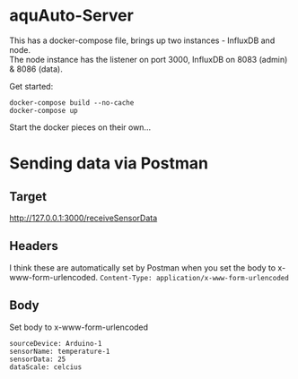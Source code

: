 # aquAuto-Server
This has a docker-compose file, brings up two instances - InfluxDB and node.  
The node instance has the listener on port 3000, InfluxDB on 8083 (admin) & 8086 (data).

Get started:
```
docker-compose build --no-cache
docker-compose up
```

Start the docker pieces on their own...

# Sending data via Postman #
## Target ##
http://127.0.0.1:3000/receiveSensorData

## Headers ##
I think these are automatically set by Postman when you set the body to x-www-form-urlencoded.
`Content-Type: application/x-www-form-urlencoded`

## Body ##
Set body to x-www-form-urlencoded
```
sourceDevice: Arduino-1
sensorName: temperature-1
sensorData: 25
dataScale: celcius
```
